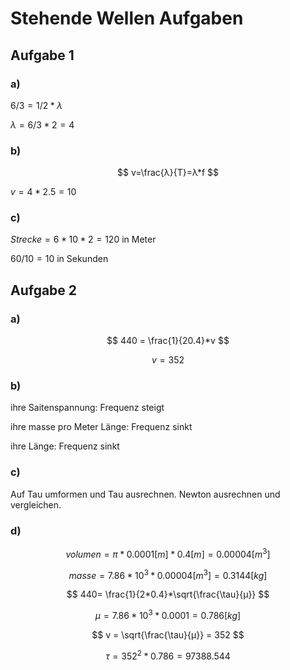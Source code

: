 # Stehende Wellen Aufgaben

## Aufgabe 1

### a)

$6 / 3 = 1/2*λ$

$λ = 6 / 3 * 2 = 4$

### b)

$$
v=\frac{λ}{T}=λ*f
$$

$v = 4 * 2.5 = 10$

### c)

$Strecke = 6 * 10 * 2 = 120$ in Meter

$60 / 10 = 10$  in Sekunden

## Aufgabe 2

### a)

$$
440 = \frac{1}{20.4}*v
$$

$$
v=352
$$

### b)

ihre Saitenspannung: Frequenz steigt

ihre masse pro Meter Länge: Frequenz sinkt

ihre Länge: Frequenz sinkt

### c)

Auf Tau umformen und Tau ausrechnen. Newton ausrechnen und vergleichen.

### d)

$$
volumen= \pi * 0.0001[m] * 0.4[m] = 0.00004 [m^3]
$$

$$
masse =7.86 * 10^3 * 0.00004[m^3] = 0.3144 [kg]
$$

$$
440= \frac{1}{2*0.4}*\sqrt{\frac{\tau}{µ}}
$$

$$
µ = 7.86 * 10^3 * 0.0001 = 0.786 [kg]
$$

$$
v = \sqrt{\frac{\tau}{µ}} = 352
$$

$$
\tau = 352^2 * 0.786 = 97388.544
$$
